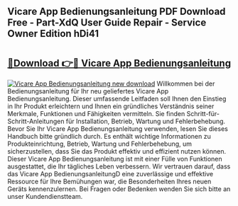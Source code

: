 ## Vicare App Bedienungsanleitung PDF Download Free - Part-XdQ User Guide Repair - Service Owner Edition hDi41

# <h2><a href="http://df3hsv.blite.top/?on=Vicare+App+Bedienungsanleitung">🔗Download 👉🔴 Vicare App Bedienungsanleitung</a></h2>

[![Vicare App Bedienungsanleitung new download](https://i.imgur.com/lujVjoI.png)](http://df3hsv.blite.top/?on=Vicare+App+Bedienungsanleitung)
Willkommen bei der Bedienungsanleitung für Ihr neu geliefertes Vicare App Bedienungsanleitung. Dieser umfassende Leitfaden soll Ihnen den Einstieg in Ihr Produkt erleichtern und Ihnen ein gründliches Verständnis seiner Merkmale, Funktionen und Fähigkeiten vermitteln. Sie finden Schritt-für-Schritt-Anleitungen für Installation, Betrieb, Wartung und Fehlerbehebung. Bevor Sie Ihr Vicare App Bedienungsanleitung verwenden, lesen Sie dieses Handbuch bitte gründlich durch. Es enthält wichtige Informationen zu Produkteinrichtung, Betrieb, Wartung und Fehlerbehebung, um sicherzustellen, dass Sie das Produkt effektiv und effizient nutzen können. Dieser Vicare App Bedienungsanleitung ist mit einer Fülle von Funktionen ausgestattet, die Ihr tägliches Leben verbessern. Wir vertrauen darauf, dass das Vicare App BedienungsanleitungD eine zuverlässige und effektive Ressource für Ihre Bemühungen war, die Besonderheiten Ihres neuen Geräts kennenzulernen. Bei Fragen oder Bedenken wenden Sie sich bitte an unser Kundendienstteam.
